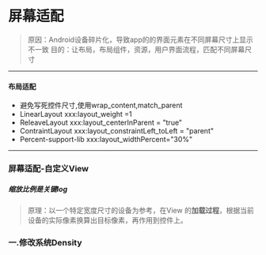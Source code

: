 # 屏幕适配
>原因：Android设备碎片化，导致app的的界面元素在不同屏幕尺寸上显示不一致
>目的：让布局，布局组件，资源，用户界面流程，匹配不同屏幕尺寸

---
#### 布局适配
- 避免写死控件尺寸,使用wrap_content,match_parent
- LinearLayout xxx:layout_weight =1
- ReleaveLayout xxx:layout_centerInParent = "true"
- ContraintLayout xxx:layout_constraintLeft_toLeft = "parent"
- Percent-support-lib xxx:layout_widthPercent="30%"
---


### 屏幕适配-自定义View
##### 缩放比例是关键log
>原理：以一个特定宽度尺寸的设备为参考，在View 的**加载过程**，根据当前设备的实际像素换算出目标像素，再作用到控件上。
### 一.修改系统Density

